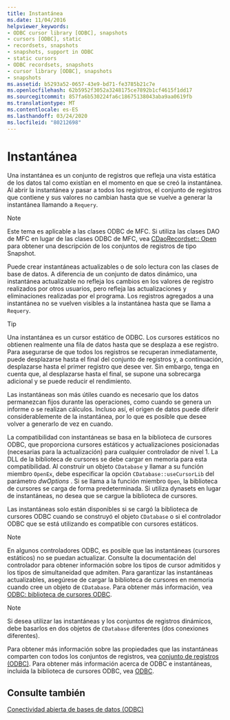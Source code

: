 ```yaml
---
title: Instantánea
ms.date: 11/04/2016
helpviewer_keywords:
- ODBC cursor library [ODBC], snapshots
- cursors [ODBC], static
- recordsets, snapshots
- snapshots, support in ODBC
- static cursors
- ODBC recordsets, snapshots
- cursor library [ODBC], snapshots
- snapshots
ms.assetid: b5293a52-0657-43e9-bd71-fe3785b21c7e
ms.openlocfilehash: 62b5952f3052a3248175ce7892b1cf4615f1dd17
ms.sourcegitcommit: 857fa6b530224fa6c18675138043aba9aa0619fb
ms.translationtype: MT
ms.contentlocale: es-ES
ms.lasthandoff: 03/24/2020
ms.locfileid: "80212698"
---
```

# <a name="snapshot"></a>Instantánea

Una instantánea es un conjunto de registros que refleja una vista estática de los datos tal como existían en el momento en que se creó la instantánea. Al abrir la instantánea y pasar a todos los registros, el conjunto de registros que contiene y sus valores no cambian hasta que se vuelve a generar la instantánea llamando a `Requery`.

> [!NOTE]
>  Este tema es aplicable a las clases ODBC de MFC. Si utiliza las clases DAO de MFC en lugar de las clases ODBC de MFC, vea [CDaoRecordset:: Open](../../mfc/reference/cdaorecordset-class.md#open) para obtener una descripción de los conjuntos de registros de tipo Snapshot.

Puede crear instantáneas actualizables o de solo lectura con las clases de base de datos. A diferencia de un conjunto de datos dinámico, una instantánea actualizable no refleja los cambios en los valores de registro realizados por otros usuarios, pero refleja las actualizaciones y eliminaciones realizadas por el programa. Los registros agregados a una instantánea no se vuelven visibles a la instantánea hasta que se llama a `Requery`.

> [!TIP]
>  Una instantánea es un cursor estático de ODBC. Los cursores estáticos no obtienen realmente una fila de datos hasta que se desplaza a ese registro. Para asegurarse de que todos los registros se recuperan inmediatamente, puede desplazarse hasta el final del conjunto de registros y, a continuación, desplazarse hasta el primer registro que desee ver. Sin embargo, tenga en cuenta que, al desplazarse hasta el final, se supone una sobrecarga adicional y se puede reducir el rendimiento.

Las instantáneas son más útiles cuando es necesario que los datos permanezcan fijos durante las operaciones, como cuando se genera un informe o se realizan cálculos. Incluso así, el origen de datos puede diferir considerablemente de la instantánea, por lo que es posible que desee volver a generarlo de vez en cuando.

La compatibilidad con instantáneas se basa en la biblioteca de cursores ODBC, que proporciona cursores estáticos y actualizaciones posicionadas (necesarias para la actualización) para cualquier controlador de nivel 1. La DLL de la biblioteca de cursores se debe cargar en memoria para esta compatibilidad. Al construir un objeto `CDatabase` y llamar a su función miembro `OpenEx`, debe especificar la opción `CDatabase::useCursorLib` del parámetro *dwOptions* . Si se llama a la función miembro `Open`, la biblioteca de cursores se carga de forma predeterminada. Si utiliza dynasets en lugar de instantáneas, no desea que se cargue la biblioteca de cursores.

Las instantáneas solo están disponibles si se cargó la biblioteca de cursores ODBC cuando se construyó el objeto `CDatabase` o si el controlador ODBC que se está utilizando es compatible con cursores estáticos.

> [!NOTE]
>  En algunos controladores ODBC, es posible que las instantáneas (cursores estáticos) no se puedan actualizar. Consulte la documentación del controlador para obtener información sobre los tipos de cursor admitidos y los tipos de simultaneidad que admiten. Para garantizar las instantáneas actualizables, asegúrese de cargar la biblioteca de cursores en memoria cuando cree un objeto de `CDatabase`. Para obtener más información, vea [ODBC: biblioteca de cursores ODBC](../../data/odbc/odbc-the-odbc-cursor-library.md).

> [!NOTE]
>  Si desea utilizar las instantáneas y los conjuntos de registros dinámicos, debe basarlos en dos objetos de `CDatabase` diferentes (dos conexiones diferentes).

Para obtener más información sobre las propiedades que las instantáneas comparten con todos los conjuntos de registros, vea [conjunto de registros (ODBC)](../../data/odbc/recordset-odbc.md). Para obtener más información acerca de ODBC e instantáneas, incluida la biblioteca de cursores ODBC, vea [ODBC](../../data/odbc/odbc-basics.md).

## <a name="see-also"></a>Consulte también

[Conectividad abierta de bases de datos (ODBC)](../../data/odbc/open-database-connectivity-odbc.md)
